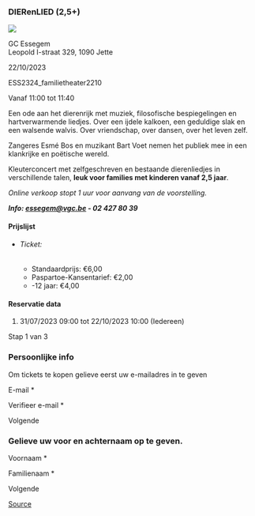 ### DIERenLIED (2,5+)

![](https://s3-eu-west-1.amazonaws.com/os-kwdo/prod/vgc/images/activity/64c8d623a5b98_DIERenLIED_©_Karolina_Maruszak_%284%29.jpg)

GC Essegem  
Leopold I-straat 329, 1090 Jette

22/10/2023

ESS2324_familietheater2210

Vanaf 11:00 tot 11:40

Een ode aan het dierenrijk met muziek, filosofische bespiegelingen en hartverwarmende liedjes. Over een ijdele kalkoen, een geduldige slak en een walsende walvis. Over vriendschap, over dansen, over het leven zelf.  
  
Zangeres Esmé Bos en muzikant Bart Voet nemen het publiek mee in een klankrijke en poëtische wereld.  
  
Kleuterconcert met zelfgeschreven en bestaande dierenliedjes in verschillende talen, **leuk voor families met kinderen vanaf 2,5 jaar**.  
  
*Online verkoop stopt 1 uur voor aanvang van de voorstelling.*  
  
***Info: [essegem@vgc.be](http://mailto:essegem@vgc.be/) \- 02 427 80 39***  
  

#### Prijslijst

* ###### Ticket:
    
    * Standaardprijs: €6,00
    * Paspartoe-Kansentarief: €2,00
    * -12 jaar: €4,00

  

#### Reservatie data

1.  31/07/2023 09:00 tot 22/10/2023 10:00 (Iedereen)

Stap 1 van 3

 

### Persoonlijke info

Om tickets te kopen gelieve eerst uw e-mailadres in te geven

  

E-mail * 

Verifieer e-mail * 

Volgende

### Gelieve uw voor en achternaam op te geven.

Voornaam * 

Familienaam * 

Volgende

[Source](https://tickets.vgc.be/ticketingActivity/subscribe/ESS2324_familietheater2210)